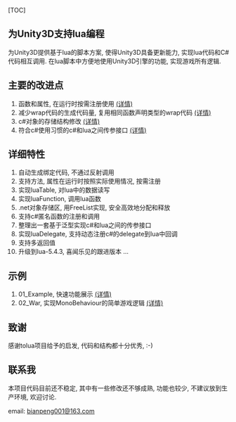 ﻿[TOC]

## 为Unity3D支持lua编程
为Unity3D提供基于lua的脚本方案, 使得Unity3D具备更新能力, 实现lua代码和C#代码相互调用. 在lua脚本中方便地使用Unity3D引擎的功能, 实现游戏所有逻辑.

## 主要的改进点
1. 函数和属性, 在运行时按需注册使用  [(详情)](Doc/LazyWrap.md)
1. 减少wrap代码的生成代码量, 复用相同函数声明类型的wrap代码  [(详情)](http:/aa/bb/cc)
1. c#对象的存储结构修改  [(详情)](http:/aa/bb/cc)
1. 符合c#使用习惯的c#和lua之间传参接口  [(详情)](http:/aa/bb/cc)

## 详细特性
1. 自动生成绑定代码, 不通过反射调用
1. 支持方法, 属性在运行时按照实际使用情况, 按需注册
1. 实现luaTable, 对lua中的数据读写
1. 实现luaFunction, 调用lua函数
1. .net对象存储区, 用FreeList实现, 安全高效地分配和释放
1. 支持c#匿名函数的注册和调用
1. 整理出一套基于泛型实现c#和lua之间的传参接口
1. 实现luaDelegate, 支持动态注册c#的delegate到lua中回调
1. 支持多返回值
1. 升级到lua-5.4.3, 喜闻乐见的跟进版本
...

## 示例
1. 01_Example, 快速功能展示  [(详情)](http://aa/bb/cc)
1. 02_War, 实现MonoBehaviour的简单游戏逻辑  [(详情)](http://aa/bb/cc)

## 致谢
感谢tolua项目给予的启发, 代码和结构都十分优秀, :-)


## 联系我

本项目代码目前还不稳定, 其中有一些修改还不够成熟, 功能也较少, 不建议放到生产环境, 欢迎讨论.

email: [bianpeng001@163.com](mailto:bianpeng001@163.com)




